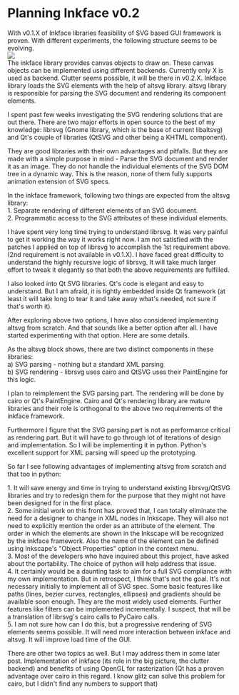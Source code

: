 Planning Inkface v0.2
===
With v0.1.X of Inkface libraries feasibility of SVG based GUI framework is proven. With different experiments, the following structure seems to be evolving.  
[![](http://2.bp.blogspot.com/_W6UcJjyXr24/SYVw7HhqzII/AAAAAAAACts/7_dUbD9lyB4/s400/inkface-arch.png)][0]  
The inkface library provides canvas objects to draw on. These canvas objects can be implemented using different backends. Currently only X is used as backend. Clutter seems possible, it will be there in v0.2.X. Inkface library loads the SVG elements with the help of altsvg library. altsvg library is responsible for parsing the SVG document and rendering its component elements.  
  
I spent past few weeks investigating the SVG rendering solutions that are out there. There are two major efforts in open source to the best of my knowledge: librsvg (Gnome library, which is the base of current libaltsvg) and Qt's couple of libraries (QtSVG and other being a KHTML component).  
  
They are good libraries with their own advantages and pitfalls. But they are made with a simple purpose in mind - Parse the SVG document and render it as an image. They do not handle the individual elements of the SVG DOM tree in a dynamic way. This is the reason, none of them fully supports animation extension of SVG specs.  
  
In the inkface framework, following two things are expected from the altsvg library:  
1\. Separate rendering of different elements of an SVG document.  
2\. Programmatic access to the SVG attributes of these individual elements.  
  
I have spent very long time trying to understand librsvg. It was very painful to get it working the way it works right now. I am not satisfied with the patches I applied on top of librsvg to accomplish the 1st requirement above. (2nd requirement is not available in v0.1.X). I have faced great difficulty to understand the highly recursive logic of librsvg. It will take much larger effort to tweak it elegantly so that both the above requirements are fulfilled.  
  
I also looked into Qt SVG libraries. Qt's code is elegant and easy to understand. But I am afraid, it is tightly embedded inside Qt framework (at least it will take long to tear it and take away what's needed, not sure if that's worth it).  
  
After exploring above two options, I have also considered implementing altsvg from scratch. And that sounds like a better option after all. I have started experimenting with that option. Here are some details.  
  
As the altsvg block shows, there are two distinct components in these libraries:  
a) SVG parsing - nothing but a standard XML parsing  
b) SVG rendering - librsvg uses cairo and QtSVG uses their PaintEngine for this logic.  
  
I plan to reimplement the SVG parsing part. The rendering will be done by cairo or Qt's PaintEngine. Cairo and Qt's rendering library are mature libraries and their role is orthogonal to the above two requirements of the inkface framework.  
  
Furthermore I figure that the SVG parsing part is not as performance critical as rendering part. But it will have to go through lot of iterations of design and implementation. So I will be implementing it in python. Python's excellent support for XML parsing will speed up the prototyping.  
  
So far I see following advantages of implementing altsvg from scratch and that too in python:  
  
1\. It will save energy and time in trying to understand existing librsvg/QtSVG libraries and try to redesign them for the purpose that they might not have been designed for in the first place.  
2\. Some initial work on this front has proved that, I can totally eliminate the need for a designer to change in XML nodes in Inkscape. They will also not need to explicitly mention the order as an attribute of the element. The order in which the elements are shown in the Inkscape will be recognized by the inkface framework. Also the name of the element can be defined using Inkscape's "Object Properties" option in the context menu.  
3\. Most of the developers who have inquired about this project, have asked about the portability. The choice of python will help address that issue.  
4\. It certainly would be a daunting task to aim for a full SVG compliance with my own implementation. But in retrospect, I think that's not the goal. It's not necessary initially to implement all of SVG spec. Some basic features like paths (lines, bezier curves, rectangles, ellipses) and gradients should be available soon enough. They are the most widely used elements. Further features like filters can be implemented incrementally. I suspect, that will be a translation of librsvg's cairo calls to PyCairo calls.  
5\. I am not sure how can I do this, but a progressive rendering of SVG elements seems possible. It will need more interaction between inkface and altsvg. It will improve load time of the GUI.  
  
There are other two topics as well. But I may address them in some later post. Implementation of inkface (its role in the big picture, the clutter backend) and benefits of using OpenGL for rasterization (Qt has a proven advantage over cairo in this regard. I know glitz can solve this problem for cairo, but I didn't find any numbers to support that)

[0]: http://2.bp.blogspot.com/_W6UcJjyXr24/SYVw7HhqzII/AAAAAAAACts/7_dUbD9lyB4/s1600-h/inkface-arch.png

